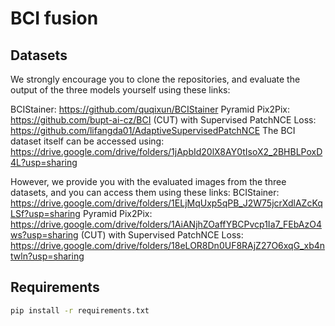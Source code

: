 # BCI fusion

## Datasets

We strongly encourage you to clone the repositories, and evaluate the output of the three models yourself using these links:

BCIStainer: https://github.com/quqixun/BCIStainer
Pyramid Pix2Pix: https://github.com/bupt-ai-cz/BCI
(CUT) with Supervised PatchNCE Loss: https://github.com/lifangda01/AdaptiveSupervisedPatchNCE
The BCI dataset itself can be accessed using: https://drive.google.com/drive/folders/1jApbId20lX8AY0tIsoX2_2BHBLPoxD4L?usp=sharing

However, we provide you with the evaluated images from the three datasets, and you can access them using these links:
BCIStainer: https://drive.google.com/drive/folders/1ELjMqUxp5qPB_J2W75jcrXdlAZcKqLSf?usp=sharing
Pyramid Pix2Pix: https://drive.google.com/drive/folders/1AiANjhZOaffYBCPvcp1Ia7_FEbAzO4ws?usp=sharing
(CUT) with Supervised PatchNCE Loss: https://drive.google.com/drive/folders/18eLOR8Dn0UF8RAjZ27O6xqG_xb4ntwln?usp=sharing

## Requirements

```bash
pip install -r requirements.txt
